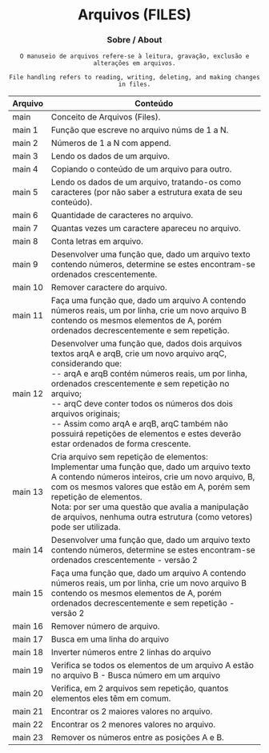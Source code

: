 <div align="center">
<h1>Arquivos (FILES)</h1>

<h3>Sobre / About</h3>

`O manuseio de arquivos refere-se à leitura, gravação, exclusão e alterações em arquivos.`

`File handling refers to reading, writing, deleting, and making changes in files.`
</div>

Arquivo | Conteúdo
--------|-----------
main | Conceito de Arquivos (Files). <br>
main 1 | Função que escreve no arquivo núms de 1 a N. <br>
main 2 | Números de 1 a N com append. <br>
main 3 | Lendo os dados de um arquivo. <br>
main 4 | Copiando o conteúdo de um arquivo para outro. <br>
main 5 | Lendo os dados de um arquivo, tratando-os como caracteres (por não saber a estrutura exata de seu conteúdo). <br>
main 6 | Quantidade de  caracteres no arquivo. <br>
main 7 | Quantas vezes um caractere apareceu no arquivo. <br>
main 8 | Conta letras em arquivo. <br>
main 9 | Desenvolver uma função que, dado um arquivo texto contendo números, determine se estes encontram-se ordenados crescentemente. <br>
main 10 | Remover caractere do arquivo. <br>
main 11 | Faça uma função que, dado um arquivo A contendo números reais, um por linha, crie um novo arquivo B contendo os mesmos elementos de A, porém ordenados decrescentemente e sem repetição. <br>
main 12 | Desenvolver uma função que, dados dois arquivos textos arqA e arqB, crie um novo arquivo arqC, considerando que:<br>--  arqA e arqB contém números reais, um por linha, ordenados crescentemente e sem repetição no arquivo; <br>--  arqC deve conter todos os números dos dois arquivos originais;<br>-- Assim como arqA e arqB, arqC também não possuirá repetições de elementos e estes deverão estar ordenados de forma crescente.<br>
main 13 | Cria arquivo sem repetição de elementos: Implementar uma função que, dado um arquivo texto A contendo números inteiros, crie um novo arquivo, B, com os mesmos valores que estão em A, porém sem repetição de elementos.<br>Nota: por ser uma questão que avalia a manipulação de arquivos, nenhuma outra estrutura (como vetores) pode ser utilizada.<br>
main 14 | Desenvolver uma função que, dado um arquivo texto contendo números, determine se estes encontram-se ordenados crescentemente - versão 2 <br>
main 15 | Faça uma função que, dado um arquivo A contendo números reais, um por linha, crie um novo arquivo B contendo os mesmos elementos de A, porém ordenados decrescentemente e sem repetição - versão 2 <br>
main 16 | Remover número de arquivo. <br>
main 17 | Busca em uma linha do arquivo<br>
main 18 | Inverter números entre 2 linhas do arquivo <br>
main 19 | Verifica se todos os elementos de um arquivo A estão no arquivo B - Busca número em um arquivo <br>
main 20 | Verifica, em 2 arquivos sem repetição, quantos elementos eles têm em comum. <br>
main 21 | Encontrar os 2 maiores valores no arquivo. <br>
main 22 | Encontrar os 2 menores valores no arquivo. <br>
main 23 | Remover os números entre as posições A e B. <br>
